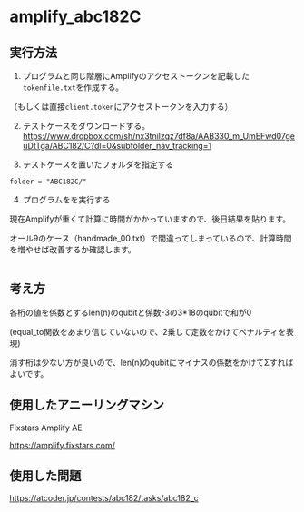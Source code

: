 # amplify_abc182C

## 実行方法

1. プログラムと同じ階層にAmplifyのアクセストークンを記載した`tokenfile.txt`を作成する。

（もしくは直接`client.token`にアクセストークンを入力する）

2. テストケースをダウンロードする。
https://www.dropbox.com/sh/nx3tnilzqz7df8a/AAB330_m_UmEFwd07geuDtTga/ABC182/C?dl=0&subfolder_nav_tracking=1

3. テストケースを置いたフォルダを指定する
```shell
folder = "ABC182C/"
```        
        
4. プログラムをを実行する

現在Amplifyが重くて計算に時間がかかっていますので、後日結果を貼ります。

オール9のケース（handmade_00.txt）で間違ってしまっているので、計算時間を増やせば改善するか確認します。

```shell

```

## 考え方

各桁の値を係数とするlen(n)のqubitと係数-3の3*18のqubitで和が0

(equal_to関数をあまり信じていないので、2乗して定数をかけてペナルティを表現)

消す桁は少ない方が良いので、len(n)のqubitにマイナスの係数をかけてΣすればよいです。

## 使用したアニーリングマシン

Fixstars Amplify AE

https://amplify.fixstars.com/

## 使用した問題

https://atcoder.jp/contests/abc182/tasks/abc182_c
